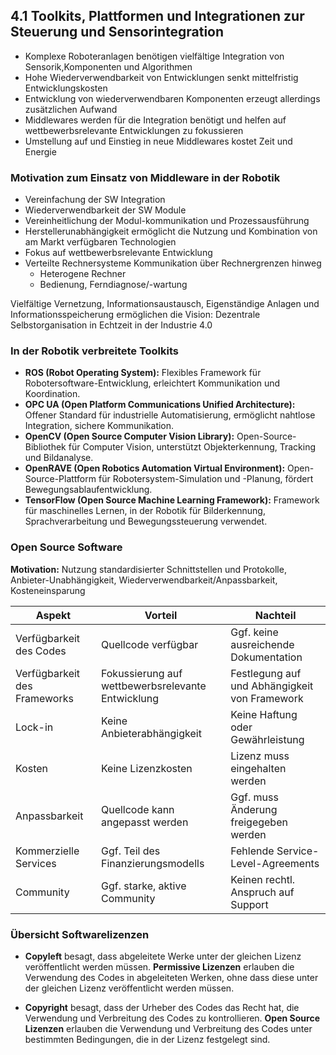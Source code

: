 ## 4.1 Toolkits, Plattformen und Integrationen zur Steuerung und Sensorintegration

- Komplexe Roboteranlagen benötigen vielfältige Integration von Sensorik,Komponenten und Algorithmen
- Hohe Wiederverwendbarkeit von Entwicklungen senkt mittelfristig Entwicklungskosten
- Entwicklung von wiederverwendbaren Komponenten erzeugt allerdings zusätzlichen Aufwand
- Middlewares werden für die Integration benötigt und helfen auf wettbewerbsrelevante Entwicklungen zu fokussieren
- Umstellung auf und Einstieg in neue Middlewares kostet Zeit und Energie

### Motivation zum Einsatz von Middleware in der Robotik

- Vereinfachung der SW Integration
- Wiederverwendbarkeit der SW Module
- Vereinheitlichung der Modul-kommunikation und Prozessausführung
- Herstellerunabhängigkeit ermöglicht die Nutzung und Kombination von am Markt verfügbaren Technologien
- Fokus auf wettbewerbsrelevante Entwicklung
- Verteilte Rechnersysteme Kommunikation über Rechnergrenzen hinweg
  - Heterogene Rechner
  - Bedienung, Ferndiagnose/-wartung

Vielfältige Vernetzung, Informationsaustausch, Eigenständige Anlagen und Informationsspeicherung ermöglichen die Vision: Dezentrale Selbstorganisation in Echtzeit in der Industrie 4.0

### In der Robotik verbreitete Toolkits

- **ROS (Robot Operating System):** Flexibles Framework für Robotersoftware-Entwicklung, erleichtert Kommunikation und Koordination.
- **OPC UA (Open Platform Communications Unified Architecture):** Offener Standard für industrielle Automatisierung, ermöglicht nahtlose Integration, sichere Kommunikation.
- **OpenCV (Open Source Computer Vision Library):** Open-Source-Bibliothek für Computer Vision, unterstützt Objekterkennung, Tracking und Bildanalyse.
- **OpenRAVE (Open Robotics Automation Virtual Environment):** Open-Source-Plattform für Robotersystem-Simulation und -Planung, fördert Bewegungsablaufentwicklung.
- **TensorFlow (Open Source Machine Learning Framework):** Framework für maschinelles Lernen, in der Robotik für Bilderkennung, Sprachverarbeitung und Bewegungssteuerung verwendet.

### Open Source Software

**Motivation:** Nutzung standardisierter Schnittstellen und Protokolle, Anbieter-Unabhängigkeit, Wiederverwendbarkeit/Anpassbarkeit, Kosteneinsparung

| Aspekt | Vorteil | Nachteil |
| --- | --- | --- |
| Verfügbarkeit des Codes | Quellcode verfügbar | Ggf. keine ausreichende Dokumentation |
| Verfügbarkeit des Frameworks | Fokussierung auf wettbewerbsrelevante Entwicklung | Festlegung auf und Abhängigkeit von Framework |
| Lock-in | Keine Anbieterabhängigkeit | Keine Haftung oder Gewährleistung |
| Kosten | Keine Lizenzkosten | Lizenz muss eingehalten werden |
| Anpassbarkeit | Quellcode kann angepasst werden | Ggf. muss Änderung freigegeben werden |
| Kommerzielle Services | Ggf. Teil des Finanzierungsmodells | Fehlende Service-Level-Agreements |
| Community | Ggf. starke, aktive Community | Keinen rechtl. Anspruch auf Support |

### Übersicht Softwarelizenzen

- **Copyleft** besagt, dass abgeleitete Werke unter der gleichen Lizenz veröffentlicht werden müssen. **Permissive Lizenzen** erlauben die Verwendung des Codes in abgeleiteten Werken, ohne dass diese unter der gleichen Lizenz veröffentlicht werden müssen.

- **Copyright** besagt, dass der Urheber des Codes das Recht hat, die Verwendung und Verbreitung des Codes zu kontrollieren. **Open Source Lizenzen** erlauben die Verwendung und Verbreitung des Codes unter bestimmten Bedingungen, die in der Lizenz festgelegt sind.
